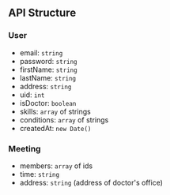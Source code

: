## API Structure

### User
- email: `string`
- password: `string`
- firstName: `string`
- lastName: `string`
- address: `string`
- uid: `int`
- isDoctor: `boolean`
- skills: `array` of strings
- conditions: `array` of strings
- createdAt: `new Date()`

### Meeting
- members: `array` of ids
- time: `string`
- address: `string` (address of doctor's office)



